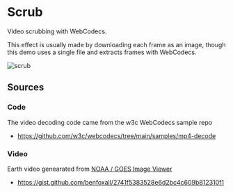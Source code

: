 # Scrub

Video scrubbing with WebCodecs.

This effect is usually made by downloading each frame as an image, though this demo uses a single file and extracts frames with WebCodecs.

![scrub](https://media.giphy.com/media/K1hcRycU5tSOvbqN7g/giphy.gif)


## Sources

### Code

The video decoding code came from the w3c WebCodecs sample repo

- https://github.com/w3c/webcodecs/tree/main/samples/mp4-decode


### Video

Earth video genearated from [NOAA / GOES Image Viewer](https://www.star.nesdis.noaa.gov/goes/fulldisk_band.php?sat=G16&band=GEOCOLOR&length=12&dim=1)

- https://gist.github.com/benfoxall/2741f5383528e6d2bc4c609b812310f1
